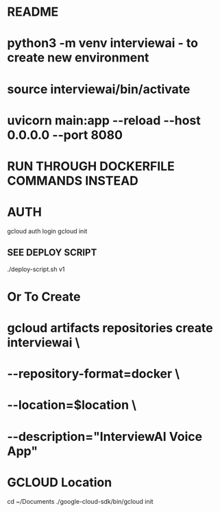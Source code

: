 # README #

# python3 -m venv interviewai - to create new environment
# source interviewai/bin/activate
# uvicorn main:app --reload --host 0.0.0.0 --port 8080
# RUN THROUGH DOCKERFILE COMMANDS INSTEAD

# AUTH
gcloud auth login
gcloud init

## SEE DEPLOY SCRIPT ##
./deploy-script.sh v1

# Or To Create
# gcloud artifacts repositories create interviewai \
#  --repository-format=docker \
#  --location=$location \
#  --description="InterviewAI Voice App"

# GCLOUD Location
cd ~/Documents
./google-cloud-sdk/bin/gcloud init
